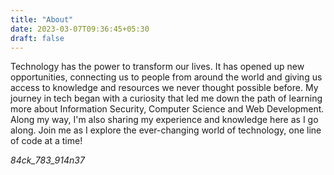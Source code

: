 ```yaml
---
title: "About"
date: 2023-03-07T09:36:45+05:30
draft: false
---
```

Technology has the power to transform our lives. It has opened up new opportunities, connecting us to people from around the world and giving us access to knowledge and resources we never thought possible before. My journey in tech began with a curiosity that led me down the path of learning more about Information Security, Computer Science and Web Development. Along my way, I'm also sharing my experience and knowledge here as I go along. Join me as I explore the ever-changing world of technology, one line of code at a time!

*84ck_783_914n37*
